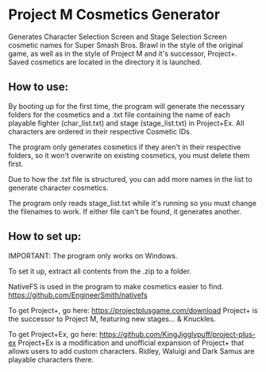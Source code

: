 # Project M Cosmetics Generator

Generates Character Selection Screen and Stage Selection Screen cosmetic names for Super Smash Bros. Brawl in the style of the original game, as well as in the style of Project M and it's successor, Project+.
Saved cosmetics are located in the directory it is launched.
  
  ## How to use:
  By booting up for the first time, the program will generate the necessary folders for the cosmetics and a .txt file containing the name of each playable fighter (char_list.txt) and stage (stage_list.txt) in Project+Ex.
  All characters are ordered in their respective Cosmetic IDs.
  
  The program only generates cosmetics if they aren't in their respective folders, so it won't overwrite on existing cosmetics, you must delete them first.
  
  Due to how the .txt file is structured, you can add more names in the list to generate character cosmetics.
  
  The program only reads stage_list.txt while it's running so you must change the filenames to work. If either file can't be found, it generates another.
  
  ## How to set up:
  IMPORTANT: The program only works on Windows.
  
  To set it up, extract all contents from the .zip to a folder.

NativeFS is used in the program to make cosmetics easier to find.
https://github.com/EngineerSmith/nativefs

To get Project+, go here: https://projectplusgame.com/download
Project+ is the successor to Project M, featuring new stages... & Knuckles.

To get Project+Ex, go here: https://github.com/KingJigglypuff/project-plus-ex
Project+Ex is a modification and unofficial expansion of Project+ that allows users to add custom characters.
Ridley, Waluigi and Dark Samus are playable characters there.
